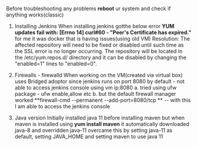 Before troubleshooting any problems **reboot** ur system and check if anything works(classic) 

1. Installing Jenkins
     When installing jenkins gotthe below error
   **YUM updates fail with: [Errno 14] curl#60 - "Peer's Certificate has expired."**
   for me it was docker that is having issues(using old VM)
   Resolution:
         The affected repository will need to be fixed or disabled until such time as the SSL error is no longer occurring.
         The repository will be located in the /etc/yum.repos.d/ directory and it can be disabled by changing the "enabled=1" lines to "enabled=0".

2. Firewalls - firewalld
   When working on the VM(created via virtual box) uses Bridged adoptor
   since jenkins runs on port 8080 by default - not able to access jenkins console using vm ip:8080
   a. tried using ufw package - ufw enable,allow etc
   b. but the default firewall manager worked **firewall-cmd --permanent --add-port=8080/tcp
**  -- with this I am able to access the
        jenkins console
3. Java version
   Initially installed java 11 before installing maven
   but when maven is installed using **yum install maven** it automatically downloaded java-8 and overridden java-11
   overcame this by setting java-11 as default, setting JAVA_HOME and setting maven to use java 11
   
